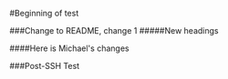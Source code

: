 #Beginning of test

###Change to README, change 1 
#####New headings

####Here is Michael's changes

###Post-SSH Test

